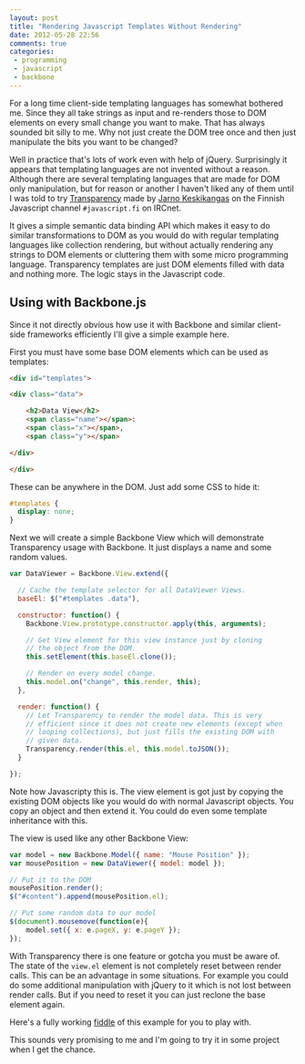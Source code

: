 ```yaml
---
layout: post
title: "Rendering Javascript Templates Without Rendering"
date: 2012-05-28 22:56
comments: true
categories:
 - programming
 - javascript
 - backbone
---
```


For a long time client-side templating languages has somewhat bothered me.
Since they all take strings as input and re-renders those to DOM elements on
every small change you want to make. That has always sounded bit silly to me.
Why not just create the DOM tree once and then just manipulate the bits you
want to be changed?

<!--more-->

Well in practice that's lots of work even with help of jQuery. Surprisingly it
appears that templating languages are not invented without a reason. Although
there are several templating languages that are made for DOM only manipulation,
but for reason or another I haven't liked any of them until I was told to try
[Transparency][] made by [Jarno Keskikangas][pyykkis] on the Finnish Javascript
channel `#javascript.fi` on IRCnet.

It gives a simple semantic data binding API which makes it easy to do similar
transformations to DOM as you would do with regular templating languages like
collection rendering, but without actually rendering any strings to DOM
elements or cluttering them with some micro programming language. Transparency
templates are just DOM elements filled with data and nothing more. The logic
stays in the Javascript code.


## Using with Backbone.js

Since it not directly obvious how use it with Backbone and similar client-side
frameworks efficiently I'll give a simple example here.

First you must have some base DOM elements which can be used as templates:

```html
<div id="templates">

<div class="data">

    <h2>Data View</h2>
    <span class="name"></span>:
    <span class="x"></span>,
    <span class="y"></span>

</div>

</div>
```

These can be anywhere in the DOM. Just add some CSS to hide it:

```css
#templates {
  display: none;
}
```

Next we will create a simple Backbone View which will demonstrate Transparency
usage with Backbone. It just displays a name and some random values.

```javascript
var DataViewer = Backbone.View.extend({

  // Cache the template selector for all DataViewer Views.
  baseEl: $("#templates .data"),

  constructor: function() {
    Backbone.View.prototype.constructor.apply(this, arguments);

    // Get View element for this view instance just by cloning
    // the object from the DOM.
    this.setElement(this.baseEl.clone());

    // Render on every model change.
    this.model.on("change", this.render, this);
  },

  render: function() {
    // Let Transparency to render the model data. This is very
    // efficient since it does not create new elements (except when
    // looping collections), but just fills the existing DOM with
    // given data.
    Transparency.render(this.el, this.model.toJSON());
  }

});
```

Note how Javascripty this is. The view element is got just by copying the
existing DOM objects like you would do with normal Javascript objects. You
copy an object and then extend it. You could do even some template inheritance
with this.

The view is used like any other Backbone View:

```javascript
var model = new Backbone.Model({ name: "Mouse Position" });
var mousePosition = new DataViewer({ model: model });

// Put it to the DOM
mousePosition.render();
$("#content").append(mousePosition.el);

// Put some random data to our model
$(document).mousemove(function(e){
    model.set({ x: e.pageX, y: e.pageY });
});
```

With Transparency there is one feature or gotcha you must be aware of. The
state of the `view.el` element is not completely reset between render calls.
This can be an advantage in some situations. For example you could do some
additional manipulation with jQuery to it which is not lost between render
calls. But if you need to reset it you can just reclone the base element again.

Here's a fully working [fiddle](http://jsfiddle.net/DBq9v/3/) of this example
for you to play with.

This sounds very promising to me and I'm going to try it in some project when I
get the chance.

[Transparency]: http://leonidas.github.com/transparency/
[pyykkis]: https://github.com/pyykkis
[Transparency Wiki]: https://github.com/leonidas/transparency/wiki/Defining-template-engine-performance

